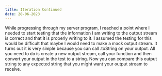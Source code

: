 ```yaml
---
title: Iteration Continued
date: 28-06-2023
---
```


While progressing through my server program, I reached a point where I needed to start testing that the information I am writing to the output stream is correct and that it is properly writing to it. I assumed the testing for this would be difficult that maybe I would need to make a mock output stream. It turns out it is very simple because you can call .toString on your output. All you need to do is create a new output stream, call your function and then convert your output in the test to a string. Now you can compare this output string to any expected string that you might want your output stream to receive.
